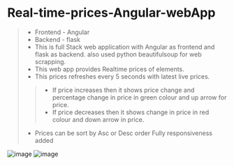 # Real-time-prices-Angular-webApp

> - Frontend - Angular
> - Backend - flask
> - This is full Stack web application with Angular as frontend and flask as backend. also used python beautifulsoup for web scrapping.
> - This web app provides Realtime prices of elements.
> - This prices refreshes every 5 seconds with latest live prices.
>> - If price increases then it shows price change and percentage change in price in green colour and up arrow for price.
>> - If price decreases then it shows change in price in red colour and down arrow in price.
> - Prices can be sort by Asc or Desc order
> Fully responsiveness added

![image](https://user-images.githubusercontent.com/122975300/221339543-726e280f-0a0a-43e9-9231-aa9b5f2334b9.png)
![image](https://user-images.githubusercontent.com/122975300/221339569-7c1d52b6-ea50-4b69-a267-f8e7737590a0.png)


